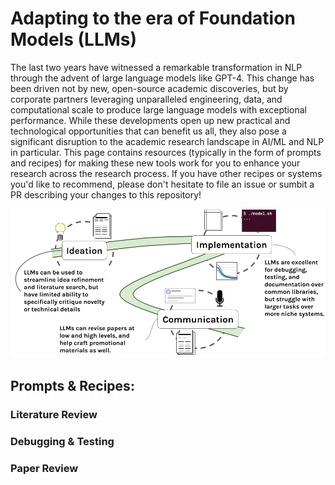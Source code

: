 # Adapting to the era of Foundation Models (LLMs)
The last two years have witnessed a remarkable transformation in NLP through the advent of large language
models like GPT-4. This change has been driven not by new, open-source academic discoveries, but by corporate
partners leveraging unparalleled engineering, data, and computational scale to produce large language models
with exceptional performance. While these developments open up new practical and technological opportunities
that can benefit us all, they also pose a significant disruption to the academic research landscape in AI/ML
and NLP in particular. This page contains resources (typically in the form of prompts and recipes) for making
these new tools work for you to enhance your research across the research process. If you have other recipes
or systems you'd like to recommend, please don't hesitate to file an issue or sumbit a PR describing your
changes to this repository!

![Illustrating the research process and opportunities for LLMs](./research_process.png)

## Prompts \& Recipes:

### Literature Review

### Debugging \& Testing

### Paper Review

